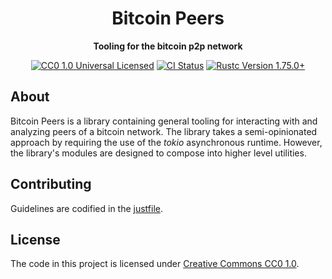 <div align="center">
  <h1>Bitcoin Peers</h1>
  <p>
    <strong>Tooling for the bitcoin p2p network</strong>
  </p>

  <p>
    <a href="https://github.com/nyonson/bitcoin-peers/blob/master/LICENSE"><img alt="CC0 1.0 Universal Licensed" src="https://img.shields.io/badge/license-CC0--1.0-blue.svg"/></a>
    <a href="https://github.com/nyonson/bitcoin-peers/actions?query=workflow%3ACI"><img alt="CI Status" src="https://github.com/nyonson/bitcoin-peers/actions/workflows/ci.yml/badge.svg"/></a>
    <a href="https://blog.rust-lang.org/2023/12/28/Rust-1.75.0/"><img alt="Rustc Version 1.75.0+" src="https://img.shields.io/badge/rustc-1.75.0%2B-lightgrey.svg"/></a>
  </p>
</div>

## About

Bitcoin Peers is a library containing general tooling for interacting with and analyzing peers of a bitcoin network. The library takes a semi-opinionated approach by requiring the use of the *tokio* asynchronous runtime. However, the library's modules are designed to compose into higher level utilities.

## Contributing

Guidelines are codified in the [justfile](justfile).

## License

The code in this project is licensed under [Creative Commons CC0 1.0](LICENSE).

